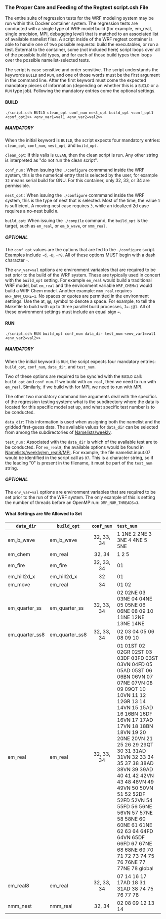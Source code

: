 ### The Proper Care and Feeding of the Regtest script.csh File ###

The entire suite of regression tests for the WRF modeling system may be run within this Docker container system. The regression tests are conducted with a single type of WRF model build (for example, em_real, single precision, MPI, debugging level) that is matched to an associated list of available namelist files. A script inside of the WRF regtest container is able to handle one of two possible requests: build the executables, or run a test. External to the container, some (not included here) script loops over all of the possible build types, and for each of those build types then loops over the possible namelist-selected tests.

The script is case sensitive and order sensitive.  The script understands the keywords `BUILD` and `RUN`, and one of those words must be the first argument in the command line. After the first keyword must come the expected mandatory pieces of information (depending on whether this is a `BUILD` or a `RUN` type job). Following the mandatory entries come the optional settings.


#### BUILD ####

```
./script.csh BUILD clean_opt conf_num nest_opt build_opt <conf_opt1 <conf_opt2>> <env_var1=val1 <env_var2=val2>>
```

##### MANDATORY ##### 

When the initial keyword is `BUILD`, the script expects four mandatory entries: `clean_opt`, `conf_num`, `nest_opt`, and `build_opt`.

`clean_opt`: If this valis is `CLEAN`, then the clean script is run. Any other string is interpreted as "do not run the clean script".

`conf_num` : When issuing the `./configure` commmand inside the WRF system, this is the numerical entry that is selected by the user, for example `32` means serial build for GNU. For this container, only 32, 33, or 34 are permissible.

`nest_opt` : When issuing the `./configure` commmand inside the WRF system, this is the type of nest that is selected. Most of the time, the value `1` is sufficient. A moving nest case requires `3`, while an idealized 2d case requires a no-nest build `0`.

`build_opt`: When issuing the `./compile` command, the `build_opt` is the target, such as `em_real`, or `em_b_wave`, or `nmm_real`.

##### OPTIONAL ##### 

The `conf_opt` values are the options that are fed to the `./configure` script. Examples include `-d`, `-D`, `-r8`. All of these options MUST begin with a dash character `-`.

The `env_var=val` options are environment variables that are required to be set prior to the build of the WRF system. These are typically used in concert with the `build_opt` setting. For example `em_real` would build a traditional WRF model, but `em_real` and the environment variable `WRF_CHEM=1` would build a WRF Chem model. Another example: `nmm_real` requires `WRF_NMM_CORE=1`. No spaces or quotes are permitted in the environment settings. Use the at, @, symbol to denote a space. For example, to tell the Makefile to build with up to three parallel build processes, `J=-j@1`. All of these environment settings must include an equal sign `=`.


#### RUN ####
```
./script.csh RUN build_opt conf_num data_dir test_num <env_var1=val1 <env_var2=val2>>
```

##### MANDATORY ##### 

When the initial keyword is `RUN`, the script expects four mandatory entries: `build_opt`, `conf_num`, `data_dir`, and `test_num`.

Two of these options are required to be sync'ed with the `BUILD` call: `build_opt` and `conf_num`. If we build with `em_real`, then we need to run with `em_real`. Similarly, if we build with for MPI, we need to run with MPI.

The other two mandatory command line arguments deal with the specifics of the regression testing system: what is the subdirectory where the data is located for this specific model set up, and what specific test number is to be conducted.

`data_dir`: This information is used when assigning both the namelist and the gridded first-guess data. The available values for `data_dir` can be selected from among the subdirectories of [Namelists/weekly](Namelists/weekly).

`test_num` : Associated with the `data_dir` is which of the available test are to be conducted. For `em_real8`, the available options would be found in [Namelists/weekly/em_real8/MPI](Namelists/weekly/em_real8/MPI). For example, the file namelist.input.07 would be identified in the script call as `07`. This is a character string, so if the leading "0" is present in the filename, it must be part of the `test_num` string.

##### OPTIONAL ##### 

The `env_var=val` options are environment variables that are required to be set prior to the run of the WRF system. The only example of this is setting the number of threads before an OpenMP run: `OMP_NUM_THREADS=3`.


#### What Settings are We Allowed to Set ####

| `data_dir`      | `build_opt`     | `conf_num` |  `test_num` |
| --------------  | --------------- |:----------:|:------- |
| em_b_wave       | em_b_wave       | 32, 33, 34 | 1 1NE 2 2NE 3 3NE 4 4NE 5 5NE |
| em_chem         | em_real         | 32, 34     | 1 2 5 |
| em_fire         | em_fire         | 32, 33, 34 | 01        |
| em_hill2d_x     | em_hill2d_x     | 32         | 01        |
| em_move         | em_real         |         34 | 01 02                  |
| em_quarter_ss   | em_quarter_ss   | 32, 33, 34 | 02 02NE 03 03NE 04 04NE 05 05NE 06 06NE 08 09 10 11NE 12NE 13NE 14NE |
| em_quarter_ss8  | em_quarter_ss8  | 32, 33, 34 | 02 03 04 05 06 08 09 10 |
| em_real         | em_real         | 32, 33, 34 | 01 01ST 02 02GR 02ST 03 03DF 03FD 03ST 03VN 04FD 05 05AD 05ST 06 06BN 06VN 07 07NE 07VN 08 09 09QT 10 10VN 11 12 12GR 13 14 14VN 15 15AD 16 16BN 16DF 16VN 17 17AD 17VN 18 18BN 18VN 19 20 20NE 20VN 21 25 26 29 29QT 30 31 31AD 31VN 32 33 34 35 37 38 38AD 38VN 39 39AD 40 41 42 42VN 43 48 48VN 49 49VN 50 50VN 51 52 52DF 52FD 52VN 54 55FD 56 56NE 56VN 57 57NE 58 58NE 60 60NE 61 61NE 62 63 64 64FD 64VN 65DF 66FD 67 67NE 68 68NE 69 70 71 72 73 74 75 76 76NE 77 77NE 78 global |
| em_real8        | em_real         | 32, 33, 34 | 07 14 16 17 17AD 18 31 31AD 38 74 75 76 77 78 |
| nmm_nest        | nmm_real        | 32,     34 | 02 08 09 12 13 14 |

